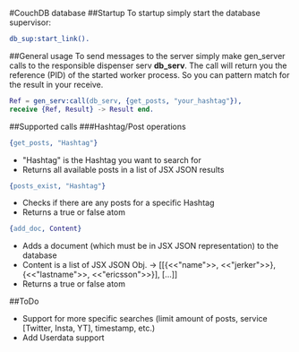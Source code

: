 #CouchDB database
##Startup
To startup simply start the database supervisor:
```erlang
db_sup:start_link().
```

##General usage
To send messages to the server simply make gen_server calls to the responsible dispenser serv <b>db_serv</b>.
The call will return you the reference (PID) of the started worker process.
So you can pattern match for the result in your receive.
```erlang
Ref = gen_serv:call(db_serv, {get_posts, "your_hashtag"}),
receive {Ref, Result} -> Result end.
```

##Supported calls
###Hashtag/Post operations
```erlang
{get_posts, "Hashtag"}
```
* "Hashtag" is the Hashtag you want to search for
* Returns all available posts in a list of JSX JSON results
```erlang
{posts_exist, "Hashtag"}
```
* Checks if there are any posts for a specific Hashtag
* Returns a true or false atom
```erlang
{add_doc, Content}
```
* Adds a document (which must be in JSX JSON representation) to the database
* Content is a list of JSX JSON Obj. -> [[{<<"name">>, <<"jerker">>}, {<<"lastname">>, <<"ericsson">>}], [...]]
* Returns a true or false atom

##ToDo
* Support for more specific searches (limit amount of posts, service [Twitter, Insta, YT], timestamp, etc.)
* Add Userdata support
